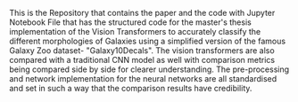 This is the Repository that contains the paper and the code with Jupyter Notebook File that has the structured code for the master's thesis implementation of the Vision Transformers to accurately classify the different morphologies of Galaxies using a simplified version of the famous Galaxy Zoo dataset- "Galaxy10Decals". The vision transformers are also compared with a traditional CNN model as well with comparison metrics being compared side by side for clearer understanding. The pre-processing and network implementation for the neural networks are all standardised and set in such a way that the comparison results have credibility.
